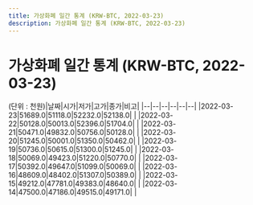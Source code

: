 ```yaml
---
title: 가상화폐 일간 통계 (KRW-BTC, 2022-03-23)
description: 가상화폐 일간 통계 (KRW-BTC, 2022-03-23)
---
```


가상화폐 일간 통계 (KRW-BTC, 2022-03-23)
===

(단위 : 천원)|날짜|시가|저가|고가|종가|비고|
|--|--|--|--|--|--|
|2022-03-23|51689.0|51118.0|52232.0|52138.0|    |
|2022-03-22|50128.0|50013.0|52396.0|51704.0|    |
|2022-03-21|50471.0|49832.0|50756.0|50128.0|    |
|2022-03-20|51245.0|50001.0|51350.0|50462.0|    |
|2022-03-19|50736.0|50615.0|51300.0|51245.0|    |
|2022-03-18|50069.0|49423.0|51220.0|50770.0|    |
|2022-03-17|50392.0|49647.0|51099.0|50069.0|    |
|2022-03-16|48609.0|48402.0|51307.0|50389.0|    |
|2022-03-15|49212.0|47781.0|49383.0|48640.0|    |
|2022-03-14|47500.0|47186.0|49515.0|49171.0|    |
